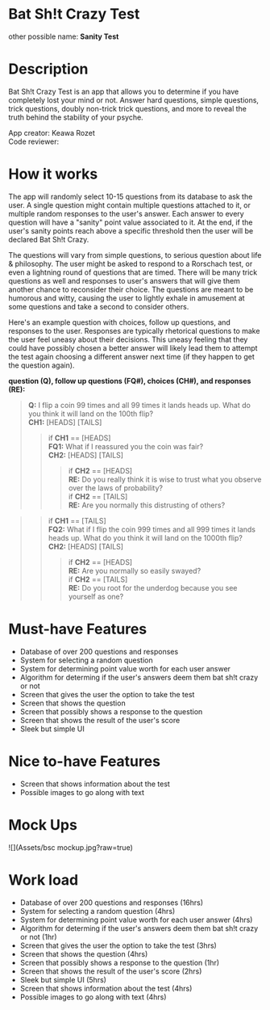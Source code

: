 # Bat Sh!t Crazy Test
other possible name: __Sanity Test__

# Description
Bat Sh!t Crazy Test is an app that allows you to determine if you have completely lost your mind or not. Answer hard questions, simple questions, trick questions, doubly non-trick trick questions, and more to reveal the truth behind the stability of your psyche.

App creator: Keawa Rozet  
Code reviewer: 
# How it works
  The app will randomly select 10-15 questions from its database to ask the user. A single question might contain multiple questions attached to it, or multiple random responses to the user's answer. Each answer to every question will have a "sanity" point value associated to it. At the end, if the user's sanity points reach above a specific threshold then the user will be declared Bat Sh!t Crazy.  
    
  The questions will vary from simple questions, to serious question about life & philosophy. The user might be asked to respond to a Rorschach test, or even a lightning round of questions that are timed. There will be many trick questions as well and responses to user's answers that will give them another chance to reconsider their choice. The questions are meant to be humorous and witty, causing the user to lightly exhale in amusement at some questions and take a second to consider others.
  
  Here's an example question with choices, follow up questions, and responses to the user. Responses are typically rhetorical questions to make the user feel uneasy about their decisions. This uneasy feeling that they could have possibly chosen a better answer will likely lead them to attempt the test again choosing a different answer next time (if they happen to get the question again).
  
  __question (Q), follow up questions (FQ#), choices (CH#), and responses (RE):__  
  >__Q:__ I flip a coin 99 times and all 99 times it lands heads up. What do you think it will land on the 100th flip?  
  >__CH1:__ [HEADS] [TAILS]
  >>if __CH1__ == [HEADS]  
  >> __FQ1:__ What if I reassured you the coin was fair?  
  >>__CH2:__ [HEADS] [TAILS]
  >>>if __CH2__ == [HEADS]  
  >>> __RE:__ Do you really think it is wise to trust what you observe over the laws of probability?  
  >>>if __CH2__ == [TAILS]  
  >>> __RE:__ Are you normally this distrusting of others?  
 
  >> if __CH1__ == [TAILS]  
  >> __FQ2:__ What if I flip the coin 999 times and all 999 times it lands heads up. What do you think it will land on the 1000th flip?  
  >>__CH2:__ [HEADS] [TAILS]
  >>>if __CH2__ == [HEADS]  
  >>> __RE:__ Are you normally so easily swayed?  
  >>>if __CH2__ == [TAILS]  
  >>> __RE:__ Do you root for the underdog because you see yourself as one? 
  
    
# Must-have Features  
  - Database of over 200 questions and responses
  - System for selecting a random question
  - System for determining point value worth for each user answer
  - Algorithm for determing if the user's answers deem them bat sh!t crazy or not
  - Screen that gives the user the option to take the test
  - Screen that shows the question
  - Screen that possibly shows a response to the question
  - Screen that shows the result of the user's score
  - Sleek but simple UI
  
# Nice to-have Features  
  - Screen that shows information about the test
  - Possible images to go along with text
# Mock Ups  
![](Assets/bsc mockup.jpg?raw=true)

# Work load
- Database of over 200 questions and responses (16hrs)
- System for selecting a random question (4hrs)
- System for determining point value worth for each user answer (4hrs)
- Algorithm for determing if the user's answers deem them bat sh!t crazy or not (1hr)
- Screen that gives the user the option to take the test (3hrs)
- Screen that shows the question (4hrs)
- Screen that possibly shows a response to the question (1hr)
- Screen that shows the result of the user's score (2hrs)
- Sleek but simple UI (5hrs)
- Screen that shows information about the test (4hrs)
- Possible images to go along with text (4hrs)
